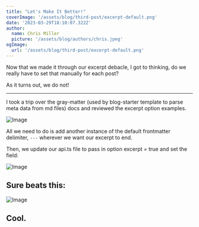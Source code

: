 ```yaml
---
title: "Let's Make It Better!"
coverImage: '/assets/blog/third-post/excerpt-default.png'
date: '2023-03-29T18:10:07.322Z'
author:
  name: Chris Miller
  picture: '/assets/blog/authors/chris.jpeg'
ogImage:
  url: '/assets/blog/third-post/excerpt-default.png'
---
```


Now that we made it through our excerpt debacle, I got to thinking, do we really have to set that manually for each post?

As it turns out, we do not! 

---

I took a trip over the gray-matter (used by blog-starter template to parse meta data from md files) docs and
reviewed the excerpt option examples.

![Image](/assets/blog/third-post/excerpt-default.png)


All we need to do is add another instance of the default frontmatter delimiter, `---` wherever we want our excerpt to end.

Then, we update our api.ts file to pass in option excerpt = true and set the field:

![Image](/assets/blog/third-post/good-excerpt.png)


## Sure beats this:

![Image](/assets/blog/third-post/bad-excerpt.png)

## Cool.


